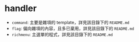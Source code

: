 # handler
- `command`: 主要是雜項的 template，詳見該目錄下的 `README.md`
- `flag`: 偏向雜項的內容，且多已棄用，詳見該目錄下的 `README.md`
- `richmenu`: 主選單的程式，詳見該目錄下的 `README.md`